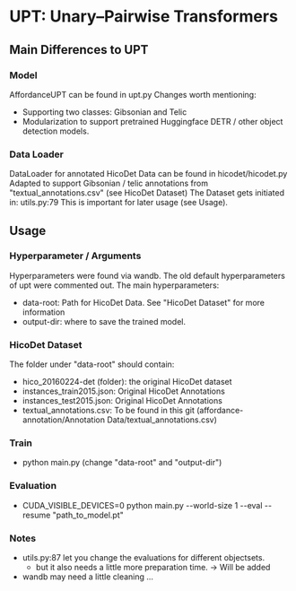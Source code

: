 # UPT: Unary&ndash;Pairwise Transformers
## Main Differences to UPT
### Model
AffordanceUPT can be found in upt.py 
Changes worth mentioning:
* Supporting two classes: Gibsonian and Telic
* Modularization to support pretrained Huggingface DETR / other object detection models.

### Data Loader
DataLoader for annotated HicoDet Data can be found in hicodet/hicodet.py
Adapted to support Gibsonian / telic annotations from "textual_annotations.csv" (see HicoDet Dataset)
The Dataset gets initiated in: utils.py:79
This is important for later usage (see Usage).

## Usage
### Hyperparameter / Arguments
Hyperparameters were found via wandb.
The old default hyperparameters of upt were commented out.
The main hyperparameters:
* data-root: Path for HicoDet Data. See "HicoDet Dataset" for more information
* output-dir: where to save the trained model.

### HicoDet Dataset
The folder under "data-root" should contain: 
* hico_20160224-det (folder): the original HicoDet dataset
* instances_train2015.json: Original HicoDet Annotations
* instances_test2015.json: Original HicoDet Annotations
* textual_annotations.csv: To be found in this git (affordance-annotation/Annotation Data/textual_annotations.csv)

### Train
* python main.py (change "data-root" and "output-dir")

### Evaluation
* CUDA_VISIBLE_DEVICES=0 python main.py --world-size 1 --eval --resume "path_to_model.pt"

### Notes
* utils.py:87 let you change the evaluations for different objectsets. 
  * but it also needs a little more preparation time. -> Will be added
* wandb may need a little cleaning ...

